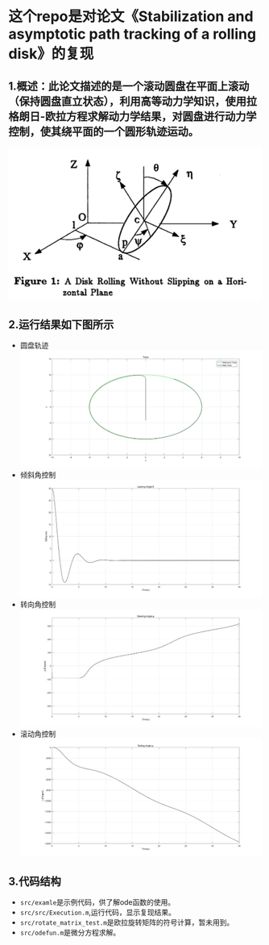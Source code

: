 # 这个repo是对论文《Stabilization and asymptotic path tracking of a rolling disk》的复现
## **1.概述**：此论文描述的是一个滚动圆盘在平面上滚动（保持圆盘直立状态），利用高等动力学知识，使用拉格朗日-欧拉方程求解动力学结果，对圆盘进行动力学控制，使其绕平面的一个圆形轨迹运动。
![Model](https://github.com/wanghuohuo0716/Rolldisk/blob/master/image/Model.jpg)
## **2.运行结果如下图所示**
* 圆盘轨迹 ![圆盘轨迹](https://github.com/wanghuohuo0716/Rolldisk/blob/master/image/Result.jpg)
* 倾斜角控制 ![倾斜角控制](https://github.com/wanghuohuo0716/Rolldisk/blob/master/image/LeaningAngle.jpg)
* 转向角控制 ![转向角控制](https://github.com/wanghuohuo0716/Rolldisk/blob/master/image/SteeringAngle.jpg)
* 滚动角控制 ![滚动角控制](https://github.com/wanghuohuo0716/Rolldisk/blob/master/image/RollingAngle.jpg)
## **3.代码结构**
* `src/examle`是示例代码，供了解ode函数的使用。
* `src/src/Execution.m`,运行代码，显示复现结果。 
* `src/rotate_matrix_test.m`是欧拉旋转矩阵的符号计算，暂未用到。
* `src/odefun.m`是微分方程求解。